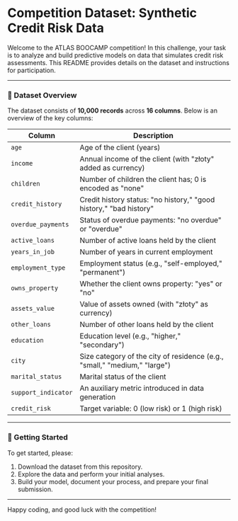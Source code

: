 # Competition Dataset: Synthetic Credit Risk Data

Welcome to the ATLAS BOOCAMP competition! In this challenge, your task is to analyze and build predictive models on data that simulates credit risk assessments. This README provides details on the dataset and instructions for participation.

---

### 📂 Dataset Overview

The dataset consists of **10,000 records** across **16 columns**. Below is an overview of the key columns:

| Column             | Description |
|--------------------|-------------|
| `age`              | Age of the client (years) |
| `income`           | Annual income of the client (with "złoty" added as currency) |
| `children`         | Number of children the client has; 0 is encoded as "none" |
| `credit_history`   | Credit history status: "no history," "good history," "bad history" |
| `overdue_payments` | Status of overdue payments: "no overdue" or "overdue" |
| `active_loans`     | Number of active loans held by the client |
| `years_in_job`     | Number of years in current employment |
| `employment_type`  | Employment status (e.g., "self-employed," "permanent") |
| `owns_property`    | Whether the client owns property: "yes" or "no" |
| `assets_value`     | Value of assets owned (with "złoty" as currency) |
| `other_loans`      | Number of other loans held by the client |
| `education`        | Education level (e.g., "higher," "secondary") |
| `city`             | Size category of the city of residence (e.g., "small," "medium," "large") |
| `marital_status`   | Marital status of the client |
| `support_indicator`| An auxiliary metric introduced in data generation |
| `credit_risk`      | Target variable: 0 (low risk) or 1 (high risk) |

---

### 🚀 Getting Started

To get started, please:

1. Download the dataset from this repository.
2. Explore the data and perform your initial analyses.
3. Build your model, document your process, and prepare your final submission.

---

Happy coding, and good luck with the competition!
